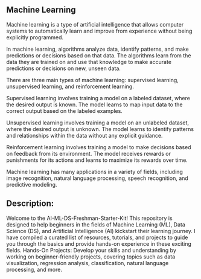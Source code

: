 ## Machine Learning  

Machine learning is a type of artificial intelligence that allows computer systems to automatically learn and improve from experience without being explicitly programmed.

In machine learning, algorithms analyze data, identify patterns, and make predictions or decisions based on that data. The algorithms learn from the data they are trained on and use that knowledge to make accurate predictions or decisions on new, unseen data.

There are three main types of machine learning: supervised learning, unsupervised learning, and reinforcement learning.

Supervised learning involves training a model on a labeled dataset, where the desired output is known. The model learns to map input data to the correct output based on the labeled examples.

Unsupervised learning involves training a model on an unlabeled dataset, where the desired output is unknown. The model learns to identify patterns and relationships within the data without any explicit guidance.

Reinforcement learning involves training a model to make decisions based on feedback from its environment. The model receives rewards or punishments for its actions and learns to maximize its rewards over time.

Machine learning has many applications in a variety of fields, including image recognition, natural language processing, speech recognition, and predictive modeling.

## Description:

Welcome to the AI-ML-DS-Freshman-Starter-Kit! This repository is designed to help beginners in the fields of Machine Learning (ML), Data Science (DS), and Artificial Intelligence (AI) kickstart their learning journey. I have compiled a curated list of resources, tutorials, and projects to guide you through the basics and provide hands-on experience in these exciting fields.
Hands-On Projects: 
Develop your skills and understanding by working on beginner-friendly projects, covering topics such as data visualization, regression analysis, classification, natural language processing, and more.
